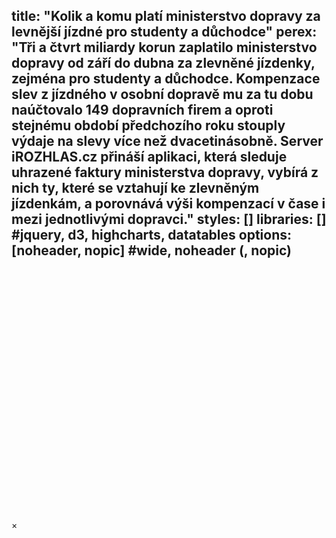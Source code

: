 title: "Kolik a komu platí ministerstvo dopravy za levnější jízdné pro studenty a důchodce"
perex: "Tři a čtvrt miliardy korun zaplatilo ministerstvo dopravy od září do dubna za zlevněné jízdenky, zejména pro studenty a důchodce. Kompenzace slev z jízdného v osobní dopravě mu za tu dobu naúčtovalo 149 dopravních firem a oproti stejnému období předchozího roku stouply výdaje na slevy více než dvacetinásobně. Server iROZHLAS.cz přináší aplikaci, která sleduje uhrazené faktury ministerstva dopravy, vybírá z nich ty, které se vztahují ke zlevněným jízdenkám, a porovnává výši kompenzací v čase i mezi jednotlivými dopravci."
styles: []
libraries: [] #jquery, d3, highcharts, datatables
options: [noheader, nopic] #wide, noheader (, nopic)
---
<wide>
<!--<label for="vybiratko">Vyberte dopravce:</label>
<select id="vybiratko">
</select>-->
<div id="graf" style="height: 400px"></div>
</wide>
<div class="modal-azr" id="vypisFaktur">
  <div class="modal-azr-content">
    <span class="close-modal">&times;</span>
  </div>
</div>
